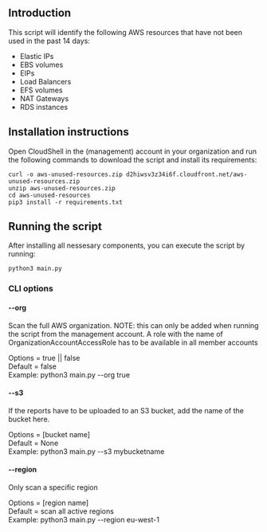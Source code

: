 ## Introduction

This script will identify the following AWS resources that have not been used in the past 14 days:
* Elastic IPs
* EBS volumes
* EIPs
* Load Balancers
* EFS volumes
* NAT Gateways
* RDS instances

## Installation instructions

Open CloudShell in the (management) account in your organization and run the following commands to download the script and install its requirements:
```
curl -o aws-unused-resources.zip d2hiwsv3z34i6f.cloudfront.net/aws-unused-resources.zip
unzip aws-unused-resources.zip
cd aws-unused-resources
pip3 install -r requirements.txt
```
## Running the script

After installing all nessesary components, you can execute the script by running:
```
python3 main.py
```

### CLI options
#### --org
Scan the full AWS organization. NOTE: this can only be added when running the script from the management account. A role with the name of OrganizationAccountAccessRole has to be available in all member accounts

Options = true || false \
Default = false \
Example: python3 main.py --org true

#### --s3
If the reports have to be uploaded to an S3 bucket, add the name of the bucket here.

Options = [bucket name] \
Default = None \
Example: python3 main.py --s3 mybucketname

#### --region
Only scan a specific region

Options = [region name] \
Default = scan all active regions \
Example: python3 main.py --region eu-west-1